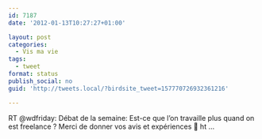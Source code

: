 ```yaml
---
id: 7187
date: '2012-01-13T10:27:27+01:00'

layout: post
categories:
  - Vis ma vie
tags:
  - tweet
format: status
publish_social: no
guid: 'http://tweets.local/?birdsite_tweet=157770726932361216'

---
```


RT @wdfriday: Débat de la semaine: Est-ce que l’on travaille plus quand on est freelance ? Merci de donner vos avis et expériences 🙂 ht …